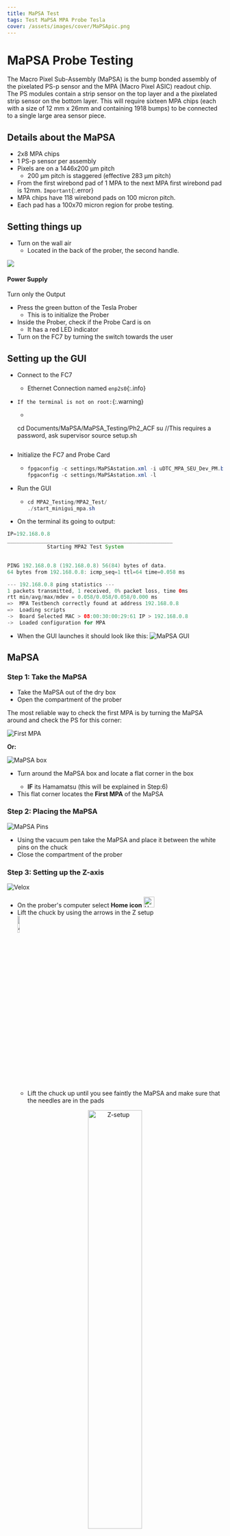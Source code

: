 ```yaml
---
title: MaPSA Test
tags: Test MaPSA MPA Probe Tesla
cover: /assets/images/cover/MaPSApic.png
---
```


# MaPSA Probe Testing

The Macro Pixel Sub-Assembly (MaPSA) is the bump bonded assembly of the
pixelated PS-p sensor and the MPA (Macro Pixel ASIC) readout chip. The PS modules contain a strip sensor on the top layer and a the pixelated strip sensor on the bottom layer. This will require sixteen MPA chips (each with a size of 12 mm x 26mm and containing 1918 bumps) to be connected to a single large area sensor piece.


## Details about the MaPSA

* 2x8 MPA chips
* 1 PS-p sensor per assembly
* Pixels are on a 1446x200 μm pitch
    * 200 μm pitch is staggered (effective 283 μm pitch)
* From the first wirebond pad of 1 MPA to the next MPA first wirebond pad is 12mm. `Important`{:.error}
* MPA chips have 118 wirebond pads on 100 micron pitch. 
* Each pad has a 100x70 micron region for probe testing.


## Setting things up

* Turn on the wall air
    * Located in the back of the prober, the second handle.

<div class="card">
  <div class="card__image">
    <img class="image" src="/assets/images/MaPSA/s-l1600.jpg"/>
  </div>
  <div class="card__content">
    <div class="card__header">
      <h4>Power Supply</h4>
    </div>
    <p>Turn only the Output</p>
  </div>
</div>

* Press the green button of the Tesla Prober
    * This is to initialize the Prober
* Inside the Prober, check if the Probe Card is on
    * It has a red LED indicator
* Turn on the FC7 by turning the switch towards the user 


## Setting up the GUI

* Connect to the FC7
  * Ethernet Connection named `enp2s0`{:.info}
* `If the terminal is not on root:`{:.warning}
    * ```java
    cd Documents/MaPSA/MaPSA_Testing/Ph2_ACF
    su //This requires a password, ask supervisor
    source setup.sh
    ```
* Initialize the FC7 and Probe Card
  * ```java
    fpgaconfig -c settings/MaPSAstation.xml -i uDTC_MPA_SEU_Dev_PM.bin
    fpgaconfig -c settings/MaPSAstation.xml -l
    ```
* Run the GUI
  * ```java
    cd MPA2_Testing/MPA2_Test/
    ./start_minigui_mpa.sh
    ```

* On the terminal its going to output:

```java
IP=192.168.0.8
______________________________________________________
             Starting MPA2 Test System                 
                                                      

PING 192.168.0.8 (192.168.0.8) 56(84) bytes of data.
64 bytes from 192.168.0.8: icmp_seq=1 ttl=64 time=0.058 ms

--- 192.168.0.8 ping statistics ---
1 packets transmitted, 1 received, 0% packet loss, time 0ms
rtt min/avg/max/mdev = 0.058/0.058/0.058/0.000 ms
=>  MPA Testbench correctly found at address 192.168.0.8
=>  Loading scripts
->  Board Selected MAC > 08:00:30:00:29:61 IP > 192.168.0.8
->  Loaded configuration for MPA
```

* When the GUI launches it should look like this:
![MaPSA GUI](/assets/images/MaPSA/GUI1.png)


## MaPSA

### Step 1: Take the MaPSA

* Take the MaPSA out of the dry box
* Open the compartment of the prober

The most reliable way to check the first MPA is by turning the MaPSA around and check the PS for this corner:

<div class="grid">
  <div class="cell cell--auto">
    <img src="/assets/images/MaPSA/MPA1.jpg" alt="First MPA">
  </div>
  <div class="cell cell--shrink">
    <p><b>Or:</b></p>
  </div>
  <div class="cell cell--auto">
    <img src="/assets/images/MaPSA/MaPSA_box.jpg" alt="MaPSA box">
  </div>
  <div class="cell cell--4">
    <ul>
      <li>Turn around the MaPSA box and locate a flat corner in the box</li>
      <ul>
        <li><b>IF</b> its Hamamatsu (this will be explained in Step:6)</li>
      </ul>
      <li>This flat corner locates the <b>First MPA</b> of the MaPSA</li>
    </ul>
  </div>
</div>

### Step 2: Placing the MaPSA

<div class="grid">
  <div class="cell cell--auto">
    <img src="/assets/images/MaPSA/MaPSA_pins.jpg" alt="MaPSA Pins">
  </div>
  <div class="cell cell--4">
    <ul>
      <li>Using the vacuum pen take the MaPSA and place it between the white pins on the chuck</li>
      <li>Close the compartment of the prober</li>
    </ul>
  </div>
</div>


### Step 3: Setting up the Z-axis 

<div class="grid">
  <div class="cell cell--auto">
    <img src="/assets/images/MaPSA/Velox.jpg" alt="Velox">
  </div>
  <div class="cell cell--4">
    <ul>
      <li>On the prober's computer select <b>Home icon</b> <img src="/assets/images/MaPSA/Home_icon.jpg" width="25" height="25" alt="Home icon"> </li>
      <li>Lift the chuck by using the arrows in the Z setup</li><img src="/assets/images/MaPSA/arrows.jpg" width="10%" height="10%" alt="Arrows">
      <ul>
        <li>Lift the chuck up until you see faintly the MaPSA and make sure that the needles are in the pads</li>
      </ul>
    </ul>
    <center><img src="/assets/images/MaPSA/Z-setup.jpg" width="50%" height="50%" alt="Z-setup"></center>
  </div>
</div>


### Step 4: Alignment

![MaPSA Pads](/assets/images/MaPSA/MaPSA_pads.png)

<div class="grid">
  <div class="cell cell--auto">
    <img src="/assets/images/MaPSA/pads.png" alt="Pads">
  </div>
  <div class="cell cell--4">
    <ul>
      <li>MaPSA pads are divided in two sections: </li>
      <ul>
        <li>Wirebond area ~100μm x 70μm</li>
        <li>Probing area (closer to the sensor) ~200μm x 70μm</li>
      </ul>
    </ul>
  </div>
</div>

* To align the prober:

<div class="grid">
  <div class="cell cell--auto">
    <img src="/assets/images/MaPSA/Velox.jpg" alt="Velox">
  </div>
  <div class="cell cell--4">
    <ul>
      <li>Select the Manual Alignment button</li>
      <li>Select two corners in the pads to align the MaPSA</li>
    </ul>
  </div>
</div>

* Now that the prober is aligned with the pads of the MaPSA, position the crosshair on top of the previous probing marks on the pads.
  * Sometimes is required to adjust the needles
  * You can see where the needles are making contact by adjusting the focus of the microscope
  * You can move side to side using the back dial from the microscope

### Step 5: Make contact

* Lower the needles using <img src="/assets/images/MaPSA/lower_needles.jpg" width="10%" height="10%" alt="Arrows"> on the Z Setup
  * `Red box`{:.error} :No contact
  * `Yellow box`{:.warning} :Before contact
  * `Green box`{:.success} : **Contact** 

### Step 6: Fill in the info

* There is two different vendors that supplies the MaPSAs
  * Hamamatsu
  * QPT

To identify the vendors:
<div class="grid">
  <div class="cell cell--auto">
    <img src="/assets/images/MaPSA/Vendors.jpg" alt="MaPSA box vendors">
  </div>
  <div class="cell cell--4">
    <ul>
      <li>Envelope: <b>QPT</b></li>
      <li>Case cover: Hamamatsu <b>HPK</b></li>
    </ul>
  </div>
</div>

* On MaPSA ID:

```java
HPK_XXXXX_XXX[X] (If its Hamamatsu)
QPT_XXXXX_XXX[X] (If its QPT)
```

* The final character being the letter of the side of the MaPSA (**L**eft or **R**ight)

![MaPSA GUI](/assets/images/MaPSA/GUI1.png)

* On the MPA box fill in the number of the current MPA being tested.
  * `Note`{:.warning} that each time the user finish testing one MPA and moves the needles to the next MPA, the user has to change this number manually, otherwise it **WILL** overwrite the data


### Step 7: Run the initial tests

* Click on `Power On` button
* On the terminal you should see something like this
```java
->  SSA enabled 
->  MPA enabled 
---> Enabling the MPA SSA Board I2C master
---> Enabling the MPA SSA Board I2C master
->     Sent Hard-Reset pulse 
->  P_dig:  74.130mW  [V=  0.983V - I= 75.450mA]
->  P_ana:  71.609mW  [V=  1.222V - I= 58.600mA]
->  P_pad:   9.840mW  [V=  1.230V - I=  8.000mA]
->  Total: 155.579mW  [             I=142.050mA]
... more stuff ...
Line Status: 
   Tuning done/applied: 1
   Line ID: 5,   Idelay: 5,   Bitslip: 6,   WA FSM State: 14,   PA FSM State: 14
Line Status: 
   Tuning done/applied: 1
   Line ID: 5,   Idelay: 5,   Bitslip: 6,   WA FSM State: 14,   PA FSM State: 14
->     Initialised SLVS pads and sampling edges
->     Sampling phases tuned
->     Activated normal readout mode
```

* If the contact is not good, you will get an output with the Total Power and current numbers off by 10-20 mW or even 100mW!
  * Additionally it can output an error
    * Check the Troubleshoot for help
* After this, click `Pixel Alive`
* This will generate a plot with the status of the pixel and if it has noise or other problem with it (Operational)


### Step 8: Run MPA test

* The Pixel Alive should be 100 in the heat map
* After this run the `IV Scan`
  * This takes ~8 minutes

![MaPSA GUI2](/assets/images/MaPSA/GUI2.png)
* After it finishes, go to `Plotting` tab and click on `Draw IV` 
  * This test runs up to -800V and as voltage goes up, the current goes up (Ohm's Law)
  * An example of the first voltage and current taken and last
  * 
    | Voltage    | Current |
    | -------- | ------- |
    | -10.00  | -0.09    |
    | -800.00 | -0.35     |


### Step 9: Run MPA test

* Go back to the `Manual MPA test` tab and click `Test 1 MPA`
  * Check if the `Power On` is active
* This will test:
  * Wafer test
  * Mask/Alive
  * Pretrim S
  * Prosttrim S
  * Bad Bump
* This test should take ~4.5 minutes (for each MPA)
* After it finishes, click `Plotting` tab

![MaPSA GUI2](/assets/images/MaPSA/GUI2.png)

* Click `Draw 2D summary plots`
* This will plot the current and previous MPA tested
* Check if the data is sensible, if so, then repeat `Step 4` - `Step 5` and `Step 9` 


## Troubleshoot 🛠️

### :warning: **Error:** After Pixel Alive

```java
pyvisa.error.VisaIOError: VI_ERROR_RSRC_BUSY (-1073807246): The resource is valid, but VISA cannot currently access it.
```
:memo: **Solution:** USB connection error
* Disconnect the white long USB Type A (on the floor)
* Reconnect USB
* Try again **Pixel Alive**

### :warning: **Error:** No plot after Pixel Alive and the following error: 

```java
Line Status:
  Tuning done/applied: 0
  Line ID: 4,   Idelay: 15,   Bitslip: 7,   WA FSM State: 13,   PA FSM State: 14
Line Status:
  Tuning done/applied: 0
  Line ID: 4,   Idelay: 15,   Bitslip: 7,   WA FSM State: 13,   PA FSM State: 14
Failed tuning line 4
Line Configuration:
  Line ID: 5,   Mode: 0,    Master line ID: 0,    Idelay: 0,    Bitslip: 0
Line Status:
  Tuning done/applied: 0
  Line ID: 5,   Idelay: 0   Bitslip: 0    WA FSM State: 0   PA FSM State: 12

Line Status:
  Tuning done/applied: 0
  Line ID: 5    Idelay: 0   Bitslip: 0,   WA FSM State: 0,    PA FSM State: 12
Line Status:
  Tuning done/applied: 0
  Line ID: 5,   Idelay: 0,  Bitslip: 0,   WA FSM State: 0,    PA FSM State: 12
Failed tuning line 5
-> Initialised SLVS pads and sampling edges
-> Sampling phases tuned
-> Activated normal readout mode
('ASRL1: : INSTR', 'ASRL2 : : INSTR', 'ASRL3: : INSTR', "ASRL4: : INSTR')

KEITHLEY INSTRUMENTS INC.,MODEL 2410,4457440, C34 Sep 21 2016 15:30:00/A02 /K/M
Fail: 2
Fail: 2
Exception in Tkinter callback
Traceback (most recent call last):
  File "/usr/lib64/python3.6/tkinter/_init_.py", line 1705, in__call__
    return self.func(*args)
  File "/home/jluo/Documents/MaPSA/MaPSA_Testing/MPA2_Testing/MPA2_Test/main.py", line 425, in pa
    pixel_alive = mpa.cal.pixel_alive(ref_cal=cal, ref_thr=thr, pulse_delay=delay, plot=1)
  File "/home/jluo/Documents/MaPSA/MaPSA_Testing/MPA2_Testing/MPA2_Test/mpa_methods/mpa_cal_utility.py", line 334, in pixel alive
    tempnom = self.conf.convertRawToNomPixmap(temp)
  File "/home/jluo/Documents/MaPSA/MaPSA_Testing/MPA2_Testing/MPA2_Test/myScripts/mpa_configurations.py", line 74, in convertRawToNomPixmap
    nomdata.append(data[p])
TypeError: 'int' object is not subscriptable
```
:memo: **Solution:** Bad connection
* Press **Power Off** on the GUI to power off the MPA
* Reposition the needles (no more than 5µm in X or Y) and try again.

Other examples of bad connection:

<center>
<div class="row">
  <div class="column">
    <img src="/assets/images/MaPSA/noise1.png" alt="Noise 1">
  </div>
  <div class="column">
    <img src="/assets/images/MaPSA/noise2.png" alt="Noise 2">
  </div>
  <div class="column">
    <img src="/assets/images/MaPSA/noise3.png" alt="Noise 3">
  </div>
</div>
</center>

## References 📝

* [MaPSA ASSEMBLY Testing Specification](https://indico.cern.ch/event/916520/contributions/3853044/attachments/2035348/3407469/MPA_Test_proto.pdf)
* [MaPSA Overview](https://indico.fnal.gov/event/21632/contributions/63861/attachments/40206/48740/B04-MaPSA-Berry-CD1-2019.pdf)
* [MaPSA Twiki](https://twiki.cern.ch/twiki/bin/viewauth/Sandbox/MaPSAProbeTesting)